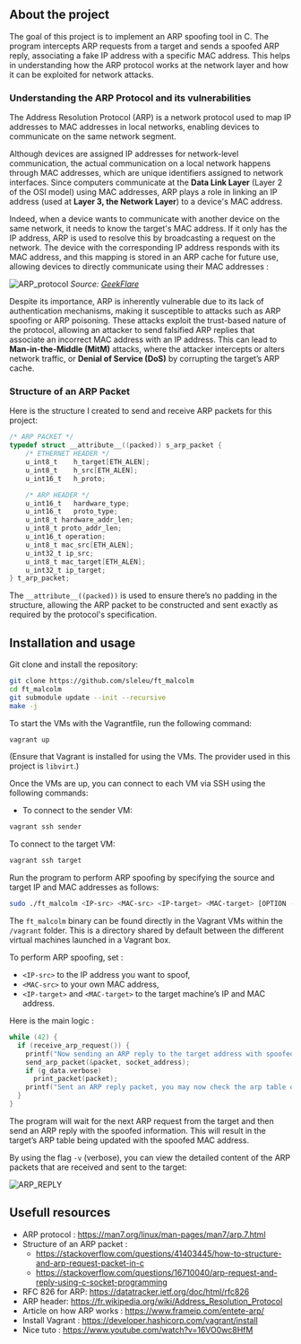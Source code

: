 ## About the project

The goal of this project is to implement an ARP spoofing tool in C. 
The program intercepts ARP requests from a target and sends a spoofed ARP reply, associating a fake IP address with a specific MAC address. 
This helps in understanding how the ARP protocol works at the network layer and how it can be exploited for network attacks.

### Understanding the ARP Protocol and its vulnerabilities

The Address Resolution Protocol (ARP) is a network protocol used to map IP addresses to MAC addresses in local networks, enabling devices to communicate on the same network segment.

Although devices are assigned IP addresses for network-level communication, the actual communication on a local network happens through MAC addresses, which are unique identifiers assigned to network interfaces. Since computers communicate at the **Data Link Layer** (Layer 2 of the OSI model) using MAC addresses, ARP plays a role in linking an IP address (used at **Layer 3, the Network Layer**) to a device's MAC address.

Indeed, when a device wants to communicate with another device on the same network, it needs to know the target's MAC address. If it only has the IP address, ARP is used to resolve this by broadcasting a request on the network. The device with the corresponding IP address responds with its MAC address, and this mapping is stored in an ARP cache for future use, allowing devices to directly communicate using their MAC addresses :

![ARP_protocol](https://github.com/user-attachments/assets/3c09a576-407d-4484-bec9-b76a7e10891c)
*Source: [GeekFlare](https://geekflare.com/fr/address-resolution-protocol/)*

Despite its importance, ARP is inherently vulnerable due to its lack of authentication mechanisms, making it susceptible to attacks such as ARP spoofing or ARP poisoning. These attacks exploit the trust-based nature of the protocol, allowing an attacker to send falsified ARP replies that associate an incorrect MAC address with an IP address. This can lead to **Man-in-the-Middle (MitM)** attacks, where the attacker intercepts or alters network traffic, or **Denial of Service (DoS)** by corrupting the target’s ARP cache.

### Structure of an ARP Packet

Here is the structure I created to send and receive ARP packets for this project:

```C
/* ARP PACKET */
typedef struct __attribute__((packed)) s_arp_packet {
    /* ETHERNET HEADER */
	u_int8_t	h_target[ETH_ALEN];
	u_int8_t    h_src[ETH_ALEN];
	u_int16_t   h_proto;

    /* ARP HEADER */
    u_int16_t   hardware_type;
    u_int16_t   proto_type;
    u_int8_t hardware_addr_len;
    u_int8_t proto_addr_len;
    u_int16_t operation;
    u_int8_t mac_src[ETH_ALEN];
    u_int32_t ip_src;
    u_int8_t mac_target[ETH_ALEN];
    u_int32_t ip_target;
} t_arp_packet;
```
The `__attribute__((packed))` is used to ensure there’s no padding in the structure, allowing the ARP packet to be constructed and sent exactly as required by the protocol's specification.


## Installation and usage

Git clone and install the repository:

```bash
git clone https://github.com/sleleu/ft_malcolm
cd ft_malcolm
git submodule update --init --recursive
make -j
```

To start the VMs with the Vagrantfile, run the following command:

```bash
vagrant up
```
(Ensure that Vagrant is installed for using the VMs. The provider used in this project is `libvirt`.)

Once the VMs are up, you can connect to each VM via SSH using the following commands:

- To connect to the sender VM:

```bash
vagrant ssh sender
```

To connect to the target VM:

```bash
vagrant ssh target
```

Run the program to perform ARP spoofing by specifying the source and target IP and MAC addresses as follows:

```bash
sudo ./ft_malcolm <IP-src> <MAC-src> <IP-target> <MAC-target> [OPTION -v -f]
```
The `ft_malcolm` binary can be found directly in the Vagrant VMs within the `/vagrant` folder. This is a directory shared by default between the different virtual machines launched in a Vagrant box.

To perform ARP spoofing, set :
- `<IP-src>` to the IP address you want to spoof,
- `<MAC-src>` to your own MAC address,
- `<IP-target>` and `<MAC-target>` to the target machine’s IP and MAC address.

Here is the main logic : 

```C
while (42) {
  if (receive_arp_request()) {
    printf("Now sending an ARP reply to the target address with spoofed source, please wait...\n");
    send_arp_packet(&packet, socket_address);
    if (g_data.verbose)
      print_packet(packet);
    printf("Sent an ARP reply packet, you may now check the arp table on the target.\n");
  }
}
```

The program will wait for the next ARP request from the target and then send an ARP reply with the spoofed information. This will result in the target’s ARP table being updated with the spoofed MAC address.


By using the flag `-v` (verbose), you can view the detailed content of the ARP packets that are received and sent to the target:

![ARP_REPLY](https://github.com/user-attachments/assets/2365d22c-3ce5-46eb-9b2c-ec5542b1bfb6)


## Usefull resources

- ARP protocol : https://man7.org/linux/man-pages/man7/arp.7.html
- Structure of an ARP packet : 
  - https://stackoverflow.com/questions/41403445/how-to-structure-and-arp-request-packet-in-c
  - https://stackoverflow.com/questions/16710040/arp-request-and-reply-using-c-socket-programming
- RFC 826 for ARP: https://datatracker.ietf.org/doc/html/rfc826
- ARP header: https://fr.wikipedia.org/wiki/Address_Resolution_Protocol
- Article on how ARP works : https://www.frameip.com/entete-arp/
- Install Vagrant : https://developer.hashicorp.com/vagrant/install
- Nice tuto : https://www.youtube.com/watch?v=16VO0wc8HfM
